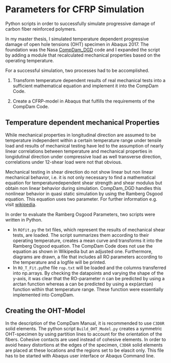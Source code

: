# Parameters for CFRP Simulation
Python scripts in order to successfully simulate progressive damage of carbon fiber reinforced polymers.

In my master thesis, I simulated temperature dependent progressive damage of open hole tensions (OHT) specimen in Abaqus 2017. The foundation was the Nasa [CompDam_DGD](https://github.com/nasa/CompDam_DGD) code and I expanded the script by adding a module that recalculated mechanical properties based on the operating temperature.

For a successful simulation, two processes had to be accomplished.

1. Transform temperature dependent results of real mechanical tests into a sufficient mathematical equation and implement it into the CompDam Code.

2. Create a CFRP-model in Abaqus that fulfills the requirements of the CompDam Code.


## Temperature dependent mechanical Properties
While mechanical properties in longitudinal direction are assumed to be temperature independent within a certain temperature range under tensile load and results of mechanical testing have led to the assumption of nearly linear correlations between temperature and mechanical properties in longidutinal direction under compressive load as well transverse direction, correlations under 12-shear load were not that obvious.

Mechanical testing in shear direction do not show linear but non linear mechanical behavior, i.e. it is not only necessary to find a mathematical equation for temperaturedependent shear strength and shear modulus but obtain non linear behavior during simulation.
CompDam_DGD handles this nonlinear behavior in quasi static simulation by using the Ramberg Osgood equation. This equation uses two parameter. For further information e.g. visit [wikipedia](https://en.wikipedia.org/wiki/Ramberg%E2%80%93Osgood_relationship).

In order to evaluate the Ramberg Osgood Parameters, two scripts were written in Python.
- In ```ROfit.py``` the txt files, which represent the results of mechanical shear tests, are loaded. The script summarizes them according to their operating temperature, creates a mean curve and transforms it into the Ramberg Osgood equation. The CompDam Code does not use the equation as shown in Wikipedia but an adjusted one. Furthermore, diagrams are drawn, a file that includes all RO parameters according to the temperature and a logfile will be printed.
- In ```RO_T_Fit.py```the file ```rop.txt``` will be loaded and the columns transferred into np.arrays. By checking the datapoints and varying the shape of the y-axis, it was clear that the RO-parameter n can be predicted by using a arctan function whereas a can be predicted by using a exp(arctan) function within that temperature range. These function were essentially implemented into CompDam.

## Creating the OHT-Model
In the description of the CompDam Manual, it is recommended to use ```C3D8R``` solid elements. The python script ```Build_OHT_Model.py``` creates a symmetric OHT-specimen by using partition lines to account for the orientation of the fibers. Cohesive contacts are used instead of cohesive elements. In order to avoid heavy distortions at the edges of the specimen, ```C3D6R``` solid elements are placed at these locations and the regions set to be elascit only.
This file has to be started with Abaqus user interface or Abaqus Command line.
